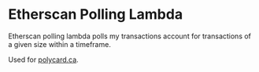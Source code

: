 # Etherscan Polling Lambda

Etherscan polling lambda polls my transactions account for transactions of a given size within a timeframe.

Used for [polycard.ca](https://polycard.ca/).